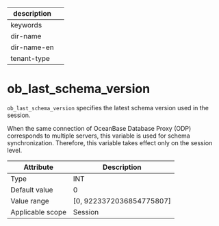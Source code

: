 |description||
|---|---|
|keywords||
|dir-name||
|dir-name-en||
|tenant-type||

# ob_last_schema_version

`ob_last_schema_version` specifies the latest schema version used in the session.

When the same connection of OceanBase Database Proxy (ODP) corresponds to multiple servers, this variable is used for schema synchronization. Therefore, this variable takes effect only on the session level.

| **Attribute** | **Description** |
|--------|----------------------------|
| Type | INT |
| Default value | 0 |
| Value range | \[0, 9223372036854775807\] |
| Applicable scope | Session |
